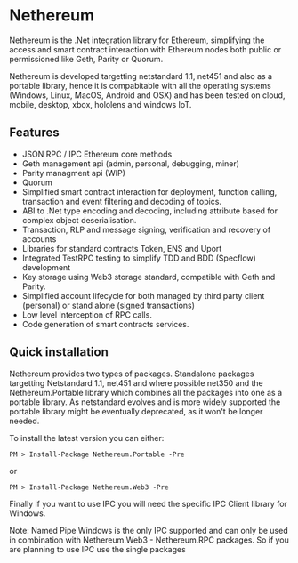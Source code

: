 # Nethereum

Nethereum is the .Net integration library for Ethereum, simplifying the access and smart contract interaction with Ethereum nodes both public or permissioned like Geth, Parity or Quorum. 

Nethereum is developed targetting netstandard 1.1, net451 and also as a portable library, hence it is compabitable with all the operating systems (Windows, Linux, MacOS, Android and OSX) and has been tested on cloud, mobile, desktop, xbox, hololens and windows IoT. 

## Features

* JSON RPC / IPC Ethereum core methods
* Geth management api (admin, personal, debugging, miner)
* Parity managment api (WIP)
* Quorum
* Simplified smart contract interaction for deployment, function calling, transaction and event filtering and decoding of topics.
* ABI to .Net type encoding and decoding, including attribute based for complex object deserialisation.
* Transaction, RLP and message signing, verification and recovery of accounts
* Libraries for standard contracts Token, ENS and Uport
* Integrated TestRPC testing to simplify TDD and BDD (Specflow) development
* Key storage using Web3 storage standard, compatible with Geth and Parity.
* Simplified account lifecycle for both managed by third party client (personal) or stand alone (signed transactions)
* Low level Interception of RPC calls.
* Code generation of smart contracts services.


## Quick installation

Nethereum provides two types of packages. Standalone packages targetting Netstandard 1.1, net451 and where possible net350 and the Nethereum.Portable library which combines all the packages into one as a portable library. As netstandard evolves and is more widely supported the portable library might be eventually deprecated, as it won't be longer needed.

To install the latest version you can either:

```
PM > Install-Package Nethereum.Portable -Pre
```
or

```
PM > Install-Package Nethereum.Web3 -Pre
```



Finally if you want to use IPC you will need the specific IPC Client library for Windows. 

Note: Named Pipe Windows is the only IPC supported and can only be used in combination with Nethereum.Web3 - Nethereum.RPC packages. So if you are planning to use IPC use the single packages